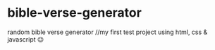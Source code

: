 # bible-verse-generator
 random bible verse generator //my first test project using html, css & javascript 😉
